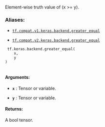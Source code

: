 Element-wise truth value of (x >= y).



### Aliases:

- [ `tf.compat.v1.keras.backend.greater_equal` ](/api_docs/python/tf/keras/backend/greater_equal)

- [ `tf.compat.v2.keras.backend.greater_equal` ](/api_docs/python/tf/keras/backend/greater_equal)



```
 tf.keras.backend.greater_equal(
    x,
    y
)
 
```



#### Arguments:

- **`x`** : Tensor or variable.

- **`y`** : Tensor or variable.



#### Returns:
A bool tensor.

